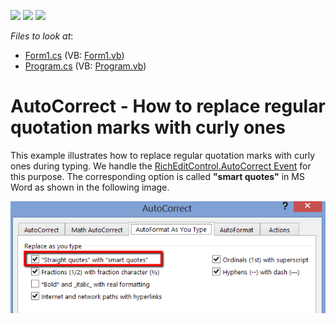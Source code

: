 <!-- default badges list -->
![](https://img.shields.io/endpoint?url=https://codecentral.devexpress.com/api/v1/VersionRange/128609019/11.1.12%2B)
[![](https://img.shields.io/badge/Open_in_DevExpress_Support_Center-FF7200?style=flat-square&logo=DevExpress&logoColor=white)](https://supportcenter.devexpress.com/ticket/details/E4707)
[![](https://img.shields.io/badge/📖_How_to_use_DevExpress_Examples-e9f6fc?style=flat-square)](https://docs.devexpress.com/GeneralInformation/403183)
<!-- default badges end -->
<!-- default file list -->
*Files to look at*:

* [Form1.cs](./CS/Form1.cs) (VB: [Form1.vb](./VB/Form1.vb))
* [Program.cs](./CS/Program.cs) (VB: [Program.vb](./VB/Program.vb))
<!-- default file list end -->
# AutoCorrect - How to replace regular quotation marks with curly ones


<p>This example illustrates how to replace regular quotation marks with curly ones during typing. We handle the <a href="http://documentation.devexpress.com/#WindowsForms/DevExpressXtraRichEditRichEditControl_AutoCorrecttopic">RichEditControl.AutoCorrect Event</a> for this purpose. The corresponding option is called <strong>"smart quotes"</strong> in MS Word as shown in the following image.</p><p></p><p><img src="https://raw.githubusercontent.com/DevExpress-Examples/autocorrect-how-to-replace-regular-quotation-marks-with-curly-ones-e4707/11.1.12+/media/e601982e-0f5b-4206-9c05-f197f764daf6.png"></p>

<br/>


